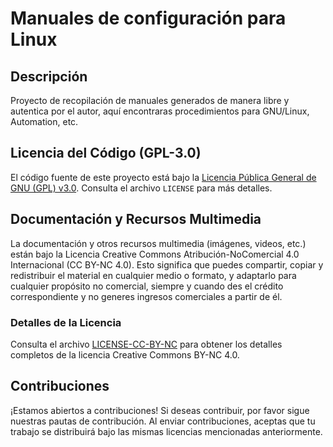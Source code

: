# Manuales de configuración para Linux

## Descripción

Proyecto de recopilación de manuales generados de manera libre y autentica por el autor, aquí encontraras procedimientos para GNU/Linux, Automation, etc.

## Licencia del Código (GPL-3.0)

El código fuente de este proyecto está bajo la [Licencia Pública General de GNU (GPL) v3.0](https://www.gnu.org/licenses/gpl-3.0.html). Consulta el archivo `LICENSE` para más detalles.

## Documentación y Recursos Multimedia

La documentación y otros recursos multimedia (imágenes, videos, etc.) están bajo la Licencia Creative Commons Atribución-NoComercial 4.0 Internacional (CC BY-NC 4.0). Esto significa que puedes compartir, copiar y redistribuir el material en cualquier medio o formato, y adaptarlo para cualquier propósito no comercial, siempre y cuando des el crédito correspondiente y no generes ingresos comerciales a partir de él.

### Detalles de la Licencia

Consulta el archivo [LICENSE-CC-BY-NC](https://creativecommons.org/licenses/by-nc/4.0/deed.es) para obtener los detalles completos de la licencia Creative Commons BY-NC 4.0.

## Contribuciones

¡Estamos abiertos a contribuciones! Si deseas contribuir, por favor sigue nuestras pautas de contribución. Al enviar contribuciones, aceptas que tu trabajo se distribuirá bajo las mismas licencias mencionadas anteriormente.
